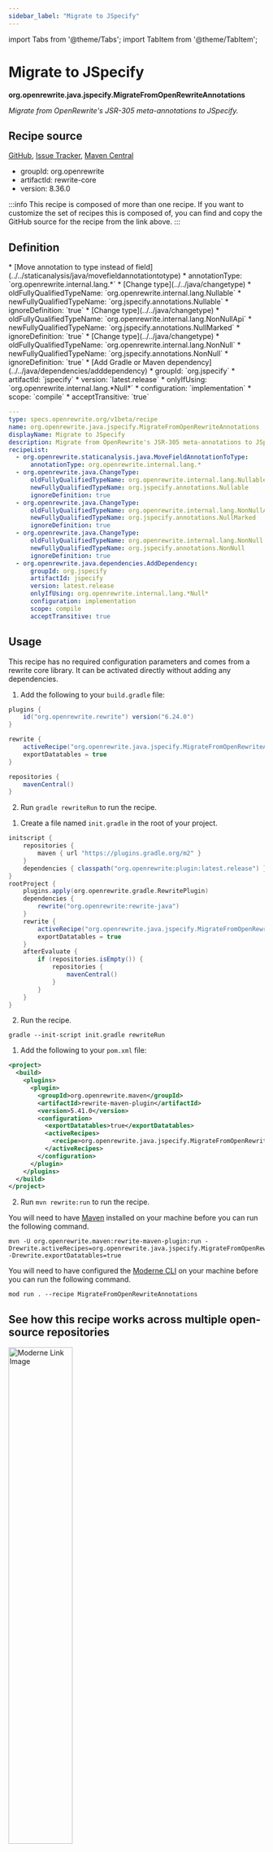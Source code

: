 ```yaml
---
sidebar_label: "Migrate to JSpecify"
---
```


import Tabs from '@theme/Tabs';
import TabItem from '@theme/TabItem';

# Migrate to JSpecify

**org.openrewrite.java.jspecify.MigrateFromOpenRewriteAnnotations**

_Migrate from OpenRewrite's JSR-305 meta-annotations to JSpecify._

## Recipe source

[GitHub](https://github.com/openrewrite/rewrite/blob/main/rewrite-core/src/main/resources/META-INF/rewrite/jspecify.yml), [Issue Tracker](https://github.com/openrewrite/rewrite/issues), [Maven Central](https://central.sonatype.com/artifact/org.openrewrite/rewrite-core/8.36.0/jar)

* groupId: org.openrewrite
* artifactId: rewrite-core
* version: 8.36.0

:::info
This recipe is composed of more than one recipe. If you want to customize the set of recipes this is composed of, you can find and copy the GitHub source for the recipe from the link above.
:::

## Definition

<Tabs groupId="recipeType">
<TabItem value="recipe-list" label="Recipe List" >
* [Move annotation to type instead of field](../../staticanalysis/java/movefieldannotationtotype)
  * annotationType: `org.openrewrite.internal.lang.*`
* [Change type](../../java/changetype)
  * oldFullyQualifiedTypeName: `org.openrewrite.internal.lang.Nullable`
  * newFullyQualifiedTypeName: `org.jspecify.annotations.Nullable`
  * ignoreDefinition: `true`
* [Change type](../../java/changetype)
  * oldFullyQualifiedTypeName: `org.openrewrite.internal.lang.NonNullApi`
  * newFullyQualifiedTypeName: `org.jspecify.annotations.NullMarked`
  * ignoreDefinition: `true`
* [Change type](../../java/changetype)
  * oldFullyQualifiedTypeName: `org.openrewrite.internal.lang.NonNull`
  * newFullyQualifiedTypeName: `org.jspecify.annotations.NonNull`
  * ignoreDefinition: `true`
* [Add Gradle or Maven dependency](../../java/dependencies/adddependency)
  * groupId: `org.jspecify`
  * artifactId: `jspecify`
  * version: `latest.release`
  * onlyIfUsing: `org.openrewrite.internal.lang.*Null*`
  * configuration: `implementation`
  * scope: `compile`
  * acceptTransitive: `true`

</TabItem>

<TabItem value="yaml-recipe-list" label="Yaml Recipe List">

```yaml
---
type: specs.openrewrite.org/v1beta/recipe
name: org.openrewrite.java.jspecify.MigrateFromOpenRewriteAnnotations
displayName: Migrate to JSpecify
description: Migrate from OpenRewrite's JSR-305 meta-annotations to JSpecify.
recipeList:
  - org.openrewrite.staticanalysis.java.MoveFieldAnnotationToType:
      annotationType: org.openrewrite.internal.lang.*
  - org.openrewrite.java.ChangeType:
      oldFullyQualifiedTypeName: org.openrewrite.internal.lang.Nullable
      newFullyQualifiedTypeName: org.jspecify.annotations.Nullable
      ignoreDefinition: true
  - org.openrewrite.java.ChangeType:
      oldFullyQualifiedTypeName: org.openrewrite.internal.lang.NonNullApi
      newFullyQualifiedTypeName: org.jspecify.annotations.NullMarked
      ignoreDefinition: true
  - org.openrewrite.java.ChangeType:
      oldFullyQualifiedTypeName: org.openrewrite.internal.lang.NonNull
      newFullyQualifiedTypeName: org.jspecify.annotations.NonNull
      ignoreDefinition: true
  - org.openrewrite.java.dependencies.AddDependency:
      groupId: org.jspecify
      artifactId: jspecify
      version: latest.release
      onlyIfUsing: org.openrewrite.internal.lang.*Null*
      configuration: implementation
      scope: compile
      acceptTransitive: true

```
</TabItem>
</Tabs>

## Usage

This recipe has no required configuration parameters and comes from a rewrite core library. It can be activated directly without adding any dependencies.
<Tabs groupId="projectType">
<TabItem value="gradle" label="Gradle">

1. Add the following to your `build.gradle` file:

```groovy title="build.gradle"
plugins {
    id("org.openrewrite.rewrite") version("6.24.0")
}

rewrite {
    activeRecipe("org.openrewrite.java.jspecify.MigrateFromOpenRewriteAnnotations")
    exportDatatables = true
}

repositories {
    mavenCentral()
}

```
2. Run `gradle rewriteRun` to run the recipe.
</TabItem>

<TabItem value="gradle-init-script" label="Gradle init script">

1. Create a file named `init.gradle` in the root of your project.

```groovy title="init.gradle"
initscript {
    repositories {
        maven { url "https://plugins.gradle.org/m2" }
    }
    dependencies { classpath("org.openrewrite:plugin:latest.release") }
}
rootProject {
    plugins.apply(org.openrewrite.gradle.RewritePlugin)
    dependencies {
        rewrite("org.openrewrite:rewrite-java")
    }
    rewrite {
        activeRecipe("org.openrewrite.java.jspecify.MigrateFromOpenRewriteAnnotations")
        exportDatatables = true
    }
    afterEvaluate {
        if (repositories.isEmpty()) {
            repositories {
                mavenCentral()
            }
        }
    }
}
```

2. Run the recipe.

```shell title="shell"
gradle --init-script init.gradle rewriteRun
```
</TabItem>
<TabItem value="maven" label="Maven POM">

1. Add the following to your `pom.xml` file:

```xml title="pom.xml"
<project>
  <build>
    <plugins>
      <plugin>
        <groupId>org.openrewrite.maven</groupId>
        <artifactId>rewrite-maven-plugin</artifactId>
        <version>5.41.0</version>
        <configuration>
          <exportDatatables>true</exportDatatables>
          <activeRecipes>
            <recipe>org.openrewrite.java.jspecify.MigrateFromOpenRewriteAnnotations</recipe>
          </activeRecipes>
        </configuration>
      </plugin>
    </plugins>
  </build>
</project>
```

2. Run `mvn rewrite:run` to run the recipe.
</TabItem>

<TabItem value="maven-command-line" label="Maven Command Line">

You will need to have [Maven](https://maven.apache.org/download.cgi) installed on your machine before you can run the following command.

```shell title="shell"
mvn -U org.openrewrite.maven:rewrite-maven-plugin:run -Drewrite.activeRecipes=org.openrewrite.java.jspecify.MigrateFromOpenRewriteAnnotations -Drewrite.exportDatatables=true
```

</TabItem>
<TabItem value="moderne-cli" label="Moderne CLI">

You will need to have configured the [Moderne CLI](https://docs.moderne.io/moderne-cli/cli-intro) on your machine before you can run the following command.

```shell title="shell"
mod run . --recipe MigrateFromOpenRewriteAnnotations
```
</TabItem>
</Tabs>

## See how this recipe works across multiple open-source repositories

<a href="https://app.moderne.io/recipes/org.openrewrite.java.jspecify.MigrateFromOpenRewriteAnnotations">
    <img
    src={require("/static/img/ModerneRecipeButton.png").default}
    alt="Moderne Link Image"
    width="50%"
    />
</a>

The community edition of the Moderne platform enables you to easily run recipes across thousands of open-source repositories.

Please [contact Moderne](https://moderne.io/product) for more information about safely running the recipes on your own codebase in a private SaaS.
## Data Tables

### Source files that had results
**org.openrewrite.table.SourcesFileResults**

_Source files that were modified by the recipe run._

| Column Name | Description |
| ----------- | ----------- |
| Source path before the run | The source path of the file before the run. `null` when a source file was created during the run. |
| Source path after the run | A recipe may modify the source path. This is the path after the run. `null` when a source file was deleted during the run. |
| Parent of the recipe that made changes | In a hierarchical recipe, the parent of the recipe that made a change. Empty if this is the root of a hierarchy or if the recipe is not hierarchical at all. |
| Recipe that made changes | The specific recipe that made a change. |
| Estimated time saving | An estimated effort that a developer to fix manually instead of using this recipe, in unit of seconds. |
| Cycle | The recipe cycle in which the change was made. |

### Source files that errored on a recipe
**org.openrewrite.table.SourcesFileErrors**

_The details of all errors produced by a recipe run._

| Column Name | Description |
| ----------- | ----------- |
| Source path | The file that failed to parse. |
| Recipe that made changes | The specific recipe that made a change. |
| Stack trace | The stack trace of the failure. |

### Recipe performance
**org.openrewrite.table.RecipeRunStats**

_Statistics used in analyzing the performance of recipes._

| Column Name | Description |
| ----------- | ----------- |
| The recipe | The recipe whose stats are being measured both individually and cumulatively. |
| Source file count | The number of source files the recipe ran over. |
| Source file changed count | The number of source files which were changed in the recipe run. Includes files created, deleted, and edited. |
| Cumulative scanning time | The total time spent across the scanning phase of this recipe. |
| 99th percentile scanning time | 99 out of 100 scans completed in this amount of time. |
| Max scanning time | The max time scanning any one source file. |
| Cumulative edit time | The total time spent across the editing phase of this recipe. |
| 99th percentile edit time | 99 out of 100 edits completed in this amount of time. |
| Max edit time | The max time editing any one source file. |

